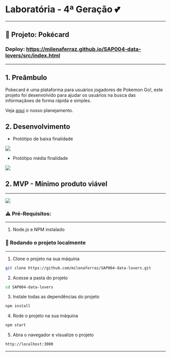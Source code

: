# Laboratória - 4ª Geração :two_hearts: 

****
## :egg: Projeto: Pokécard 
### Deploy: https://milenaferraz.github.io/SAP004-data-lovers/src/index.html
***
## 1. Preâmbulo

Pokecard é uma plataforma para usuários jogadores de Pokemon Go!, este projeto foi desenvolvido para ajudar os usuários na busca das informaçãoes de forma rápida e simples.


Veja [aqui](https://github.com/milenaferraz/SAP004-data-lovers/projects/1)  o nosso planejamento.



## 2. Desenvolvimento 
- Protótipo de baixa finalidade 

![](/src/Assets/Protótipo1.jpg)

- Protótipo média finalidade

![](/src/Assets/Protótipo.jpg)


## 2. MVP - Mínimo produto viável
****
![](/src/Assets/Protótipo3.jpg)


### :warning: Pré-Requisitos:
****

1. Node.js e NPM instalado

### 🚀 Rodando o projeto localmente

****

1. Clone o projeto na sua máquina

```sh
git clone https://github.com/milenaferraz/SAP004-data-lovers.git
```

2. Acesse a pasta do projeto
 
```sh
cd SAP004-data-lovers
```

3. Instale todas as dependências do projeto

```sh
npm install
```

4. Rode o projeto na sua máquina

```sh
npm start
```

5. Abra o navegador e visualize o projeto

```sh
http://localhost:3000
```

---------------------------------------------------
